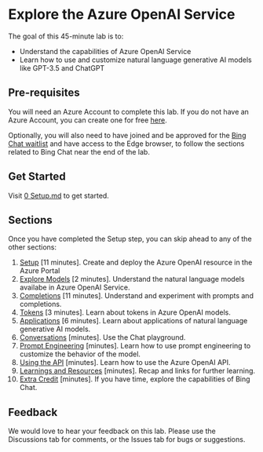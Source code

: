 # Explore the Azure OpenAI Service

The goal of this 45-minute lab is to:
  * Understand the capabilities of Azure OpenAI Service
  * Learn how to use and customize natural language generative AI models like GPT-3.5 and ChatGPT

## Pre-requisites

You will need an Azure Account to complete this lab. If you do not have an Azure Account, you can create one for free [here](https://azure.microsoft.com/en-us/free/).

Optionally, you will also need to have joined and be approved for the [Bing Chat waitlist](https://bing.com/new) and have access to the Edge browser, to follow the sections related to Bing Chat near the end of the lab.

## Get Started

Visit [0 Setup.md](0%20Setup.md) to get started.

## Sections

Once you have completed the Setup step, you can skip ahead to any of the other sections:

1. [Setup](0%20Setup.md) [11 minutes]. Create and deploy the Azure OpenAI resource in the Azure Portal
1. [Explore Models](1%20Explore%20Models.md) [2 minutes]. Understand the natural language models availabe in Azure OpenAI Service.
1. [Completions](2%20Completions.md) [11 minutes]. Understand and experiment with prompts and completions.
1. [Tokens](3%20Tokens.md) [3 minutes]. Learn about tokens in Azure OpenAI models.
1. [Applications](4%20Applications.md) [6 minutes]. Learn about applications of natural language generative AI models.
1. [Conversations](5%20Conversations.md) [minutes]. Use the Chat playground.
1. [Prompt Engineering](6%20Prompt%20Engineering.md) [minutes]. Learn how to use prompt engineering to customize the behavior of the model.
1. [Using the API](7%20Using%20the%20API.md) [minutes]. Learn how to use the Azure OpenAI API.
1. [Learnings and Resources](8%20Learnings%20and%20Resources.md) [minutes]. Recap and links for further learning.
1. [Extra Credit](9%20Extra%20Credit.md) [minutes]. If you have time, explore the capabilities of Bing Chat.

## Feedback

We would love to hear your feedback on this lab. Please use the Discussions tab for comments, or the Issues tab for bugs or suggestions.



  




  
